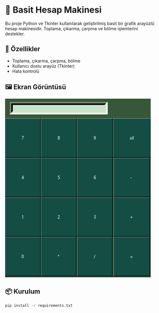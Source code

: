 # 🧮 Basit Hesap Makinesi

Bu proje Python ve Tkinter kullanılarak geliştirilmiş basit bir grafik arayüzlü hesap makinesidir. Toplama, çıkarma, çarpma ve bölme işlemlerini destekler.

## 🚀 Özellikler

- Toplama, çıkarma, çarpma, bölme
- Kullanıcı dostu arayüz (Tkinter)
- Hata kontrolü

## 🖼️ Ekran Görüntüsü

![Ekran Görüntüsü](assets/screenshot.png)

## 📦 Kurulum

```bash
pip install -r requirements.txt
